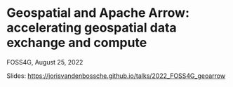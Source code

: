 # Geospatial and Apache Arrow: accelerating geospatial data exchange and compute

FOSS4G, August 25, 2022

Slides: https://jorisvandenbossche.github.io/talks/2022_FOSS4G_geoarrow

